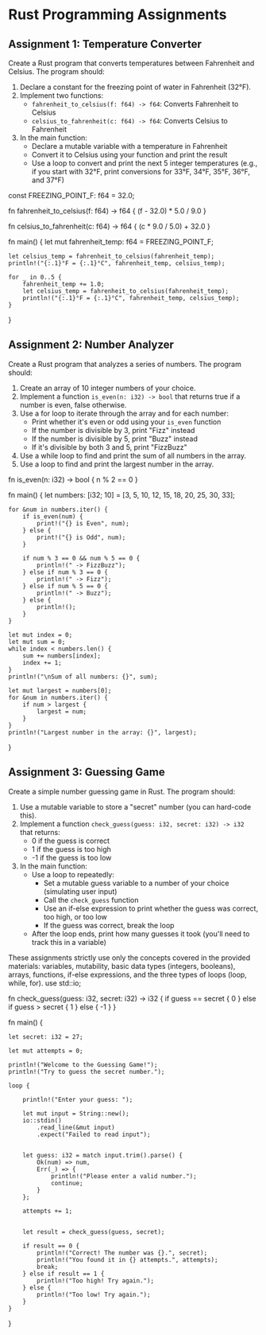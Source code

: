 # Rust Programming Assignments

## Assignment 1: Temperature Converter

Create a Rust program that converts temperatures between Fahrenheit and Celsius. The program should:

1. Declare a constant for the freezing point of water in Fahrenheit (32°F).
2. Implement two functions:
   - `fahrenheit_to_celsius(f: f64) -> f64`: Converts Fahrenheit to Celsius
   - `celsius_to_fahrenheit(c: f64) -> f64`: Converts Celsius to Fahrenheit
3. In the main function:
   - Declare a mutable variable with a temperature in Fahrenheit
   - Convert it to Celsius using your function and print the result
   - Use a loop to convert and print the next 5 integer temperatures (e.g., if you start with 32°F, print conversions for 33°F, 34°F, 35°F, 36°F, and 37°F)

const FREEZING_POINT_F: f64 = 32.0;

fn fahrenheit_to_celsius(f: f64) -> f64 {
    (f - 32.0) * 5.0 / 9.0
}

fn celsius_to_fahrenheit(c: f64) -> f64 {
    (c * 9.0 / 5.0) + 32.0
}

fn main() {
    let mut fahrenheit_temp: f64 = FREEZING_POINT_F;

    let celsius_temp = fahrenheit_to_celsius(fahrenheit_temp);
    println!("{:.1}°F = {:.1}°C", fahrenheit_temp, celsius_temp);

    for _ in 0..5 {
        fahrenheit_temp += 1.0;
        let celsius_temp = fahrenheit_to_celsius(fahrenheit_temp);
        println!("{:.1}°F = {:.1}°C", fahrenheit_temp, celsius_temp);
    }
}

## Assignment 2: Number Analyzer

Create a Rust program that analyzes a series of numbers. The program should:

1. Create an array of 10 integer numbers of your choice.
2. Implement a function `is_even(n: i32) -> bool` that returns true if a number is even, false otherwise.
3. Use a for loop to iterate through the array and for each number:
   - Print whether it's even or odd using your `is_even` function
   - If the number is divisible by 3, print "Fizz" instead
   - If the number is divisible by 5, print "Buzz" instead
   - If it's divisible by both 3 and 5, print "FizzBuzz"
4. Use a while loop to find and print the sum of all numbers in the array.
5. Use a loop to find and print the largest number in the array.

fn is_even(n: i32) -> bool {
    n % 2 == 0
}

fn main() {
    let numbers: [i32; 10] = [3, 5, 10, 12, 15, 18, 20, 25, 30, 33];

    for &num in numbers.iter() {
        if is_even(num) {
            print!("{} is Even", num);
        } else {
            print!("{} is Odd", num);
        }

        if num % 3 == 0 && num % 5 == 0 {
            println!(" -> FizzBuzz");
        } else if num % 3 == 0 {
            println!(" -> Fizz");
        } else if num % 5 == 0 {
            println!(" -> Buzz");
        } else {
            println!();
        }
    }

    let mut index = 0;
    let mut sum = 0;
    while index < numbers.len() {
        sum += numbers[index];
        index += 1;
    }
    println!("\nSum of all numbers: {}", sum);

    let mut largest = numbers[0];
    for &num in numbers.iter() {
        if num > largest {
            largest = num;
        }
    }
    println!("Largest number in the array: {}", largest);
}

## Assignment 3: Guessing Game

Create a simple number guessing game in Rust. The program should:

1. Use a mutable variable to store a "secret" number (you can hard-code this).
2. Implement a function `check_guess(guess: i32, secret: i32) -> i32` that returns:
   - 0 if the guess is correct
   - 1 if the guess is too high
   - -1 if the guess is too low
3. In the main function:
   - Use a loop to repeatedly:
     - Set a mutable guess variable to a number of your choice (simulating user input)
     - Call the `check_guess` function
     - Use an if-else expression to print whether the guess was correct, too high, or too low
     - If the guess was correct, break the loop
   - After the loop ends, print how many guesses it took (you'll need to track this in a variable)

These assignments strictly use only the concepts covered in the provided materials:
variables, mutability, basic data types (integers, booleans), arrays, functions, if-else expressions, and the three types of loops (loop, while, for). 
use std::io;

fn check_guess(guess: i32, secret: i32) -> i32 {
    if guess == secret {
        0
    } else if guess > secret {
        1
    } else {
        -1
    }
}

fn main() {
    
    let secret: i32 = 27;

    let mut attempts = 0;

    println!("Welcome to the Guessing Game!");
    println!("Try to guess the secret number.");

    loop {
       
        println!("Enter your guess: ");

        let mut input = String::new();
        io::stdin()
            .read_line(&mut input)
            .expect("Failed to read input");

        
        let guess: i32 = match input.trim().parse() {
            Ok(num) => num,
            Err(_) => {
                println!("Please enter a valid number.");
                continue;
            }
        };

        attempts += 1;

    
        let result = check_guess(guess, secret);

        if result == 0 {
            println!("Correct! The number was {}.", secret);
            println!("You found it in {} attempts.", attempts);
            break;
        } else if result == 1 {
            println!("Too high! Try again.");
        } else {
            println!("Too low! Try again.");
        }
    }
}



